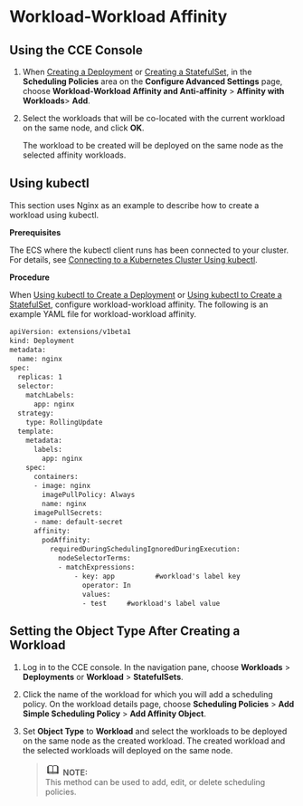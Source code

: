 # Workload-Workload Affinity<a name="cce_01_0220"></a>

## Using the CCE Console<a name="section152331930174616"></a>

1.  When  [Creating a Deployment](creating-a-deployment.md)  or  [Creating a StatefulSet](creating-a-statefulset.md), in the  **Scheduling Policies**  area on the  **Configure Advanced Settings**  page, choose  **Workload-Workload Affinity and Anti-affinity**  \>  **Affinity with Workloads**\>  **Add**.
2.  Select the workloads that will be co-located with the current workload on the same node, and click  **OK**.

    The workload to be created will be deployed on the same node as the selected affinity workloads.


## Using kubectl<a name="section5140193643912"></a>

This section uses Nginx as an example to describe how to create a workload using kubectl.

**Prerequisites**

The ECS where the kubectl client runs has been connected to your cluster. For details, see  [Connecting to a Kubernetes Cluster Using kubectl](connecting-to-a-kubernetes-cluster-using-kubectl.md).

**Procedure**

When  [Using kubectl to Create a Deployment](creating-a-deployment.md#section155246177178)  or  [Using kubectl to Create a StatefulSet](creating-a-statefulset.md#section113441881214), configure workload-workload affinity. The following is an example YAML file for workload-workload affinity.

```
apiVersion: extensions/v1beta1
kind: Deployment
metadata:
  name: nginx
spec:
  replicas: 1
  selector:
    matchLabels:
      app: nginx
  strategy:
    type: RollingUpdate
  template:
    metadata:
      labels:
        app: nginx
    spec:
      containers:
      - image: nginx 
        imagePullPolicy: Always
        name: nginx
      imagePullSecrets:
      - name: default-secret
      affinity:
        podAffinity:
          requiredDuringSchedulingIgnoredDuringExecution:
            nodeSelectorTerms:
            - matchExpressions:
                - key: app          #workload's label key
                  operator: In        
                  values:
                  - test     #workload's label value
```

## Setting the Object Type After Creating a Workload<a name="section5234830134613"></a>

1.  Log in to the CCE console. In the navigation pane, choose  **Workloads**  \>  **Deployments**  or  **Workload**  \>  **StatefulSets**.
2.  Click the name of the workload for which you will add a scheduling policy. On the workload details page, choose  **Scheduling Policies**  \>  **Add Simple Scheduling Policy**  \>  **Add Affinity Object**.
3.  Set  **Object Type**  to  **Workload**  and select the workloads to be deployed on the same node as the created workload. The created workload and the selected workloads will deployed on the same node.

    >![](public_sys-resources/icon-note.gif) **NOTE:**   
    >This method can be used to add, edit, or delete scheduling policies.  


